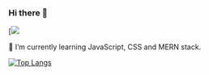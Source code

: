 ### Hi there 👋
[![](https://media.giphy.com/media/LmNwrBhejkK9EFP504/giphy.gif)

🌱 I’m currently learning JavaScript, CSS and MERN stack. 
<!--
**ipinmi/ipinmi** is a ✨ _special_ ✨ repository because its `README.md` (this file) appears on your GitHub profile.

Here are some ideas to get you started:

- 🔭 I’m currently working on ...
- 🌱 I’m currently learning ...
- 👯 I’m looking to collaborate on ...
- 🤔 I’m looking for help with ...
- 💬 Ask me about ...
- 📫 How to reach me: ...
- 😄 Pronouns: ...
- ⚡ Fun fact: ...
-->

[![Top Langs](https://github-readme-stats.vercel.app/api/top-langs/?username=ipinmi)](https://github.com/ipinmi/github-readme-stats)
